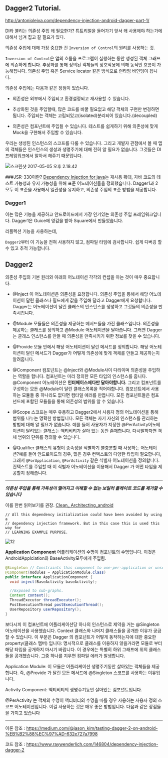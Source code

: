 ## Dagger2 Tutorial.

http://antonioleiva.com/dependency-injection-android-dagger-part-1/


DI라 불리는 의존성 주입 왜 필요한가? 튜트리얼을 들어가기 앞서 왜 사용해야 하는가에 대해서 넘겨 집고 갈 필요가 있다.

 의존성 주입에 대해 가장 중요한 건
 `Inversion of Control`의 원리를 사용하는 것.

 `Inversion of Control`은 앱의 흐름을 프로그램이 실행하는 동안 생성된 객체 그래프에 의존하게 합니다. 추상화를 통해 정의된 객체들의 상호작용에 의해 동적인 흐름이 가능해집니다. 의존성 주입 혹은 Service locator 같은 방식으로 런타임 바인딩이 됩니다.

 의존성 주입에는 다음과 같은 장점이 있습니다.

 - 의존성은 외부에서 주입되고 환경설정되고 재사용할 수 있습니다.
 - 추상화된 것을 주입할때, 많은 코드를 바꿀 필요없고 해당 객체의 구현만 변경하면 됩니다. 주입되는 객체는 고립되있고(isolated)분리되어 있습니다.(decoupled)

 - 의존성은 컴포넌트에 주입될 수 있습니다. 테스트를 쉽게하기 위해 의존성에 맞게 Mock을 구현해서 주입할 수 있습니다.

 우리는 생성된 인스턴스의 스코프를 다룰 수 있습니다. 그리고 개발자 관점에서 볼 때 앱의 객체들은 인스턴스의 생성과 생명주기에 대해 전혀 알 필요가 없습니다. 그것들은 DI프레임워크에서 알아서 해주기 때문입니다.

![스크린샷 2017-05-05 오후 2.18.42](http://i.imgur.com/1DP3V7O.png)


###JSR-330이란?
[Dependency Injection for java](https://jcp.org/en/jsr/detail?id=330)는 재사용 확대, 자바 코드의 테스트 가능성과 유지 가능성을 위해 표준 어노테이션들을 정의했습니다. Dagger1과 2 모두 이 표준을 사용해서 일관성을 유지하고, 의존성 주입의 표준 방법을 제공합니다.

### Dagger1

이는 많은 기능을 제공하고 안드로이드에서 가장 인기있는 의존성 주입 프레임워크입니다. Dagger1은 Guice에 영감을 받아 Square에서 만들었습니다.

리플렉션 기능을 사용하는데,

 `Dagger2`부터 이 기능을 전혀 사용하지 않고, 컴파일 타임에 검사합니다. 쉽게 디버깅 할 수 있고 추적 가능합니다.


## Dagger2
의존성 주입의 기본 원리와 아래의 어노테이션 각각의 컨셉을 아는 것이 매우 중요합니다.

- @Inject
이 어노테이션은 의존성을 요청합니다. 의존성 주입을 통해서 해당 어노테이션이 달린 클래스나 필드에게 값을 주입해 달라고 Dagger에게 요청합니다. Dagger는 어노테이션이 달린 클래스의 인스턴스를 생성하고 그것들의 의존성을 만족시킵니다.

- @Module
모듈들은 의존성을 제공하는 메서드들을 가진 클래스입니다.
의존성을 제공하는 클래스를 정의하고 @Module 어노테이션을 달아줍니다. 그러면 Dagger는 클래스 인스턴스를 만들 때 의존성을 만족시키기 위한 정보를 찾을 수 있습니다.

- @Provide
모듈 안에서 해당 어노테이션이 달린 메서드를 정의합니다.
해당 어노테이션이 달린 메서드가 Dagger가 어떻게 의존성에 맞게 객체를 만들고 제공하는지 알려줍니다.

- @Component
컴포넌트는 @Inject와 @Module사이 다리이며 의존성을 주입하는 역할을 합니다. 컴포넌트는 미리 정의한 모든 타입의 인스턴스를 줍니다. @Component 어노테이션은 **인터페이스에다만 달아야합니다.** 그리고 컴포넌트를 구성하는 모든 @Module이 달린 클래스목록을 적어야합니다. 컴포넌트에서 사용하는 모듈들 중 하나라도 없다면 컴타일 에러를 만듭니다. 모든 컴포넌트들은 컴포넌드에 포함된 모듈들을 통해 의존성의 범위를 알 수 있습니다.

- @Scope
스코프는 매우 유용하고 Dagger2에서 사용자 정의 어노테이션을 통해 범위를 나누는 명확한 방법입니다. 모든 객체는 자기 자신의 인스턴스를 관리하는 방법에 대해 알 필요가 없습니다. 예를 들어 사용자가 지정한 @PerActivity어노테이션이 달려있는 클래스는 액티비티가 살아 있는 동안 존재합니다. 다시말하자면 객체 범위의 단위를 정의할 수 있습니다.

- @Qualifier
클래스의 유형이 종속성을 식별하기 불충분할 때 사용하는 어노테이션?예를 들어 안드로이드의 경우, 많은 경우 컨텍스트의 다양한 타입이 필요합니다, 그래서 `@ForApplication`, `@ForActivity` 같은 식별자 어노테이션을 정의합니다. 컨텍스트를 주입할 때 이 식별자 어노테이션을 이용해서 Dagger 가 어떤 타입을 제공할지 정해줍니다.

---
 ***의존성 주입을 통해 가독성이 떨어지고 이해할 수 없는 보일러 플레이트 코드를 제거할 수 있습니다***

이를 한번 읽어보기를 권장.
 [Clean_ Architecting_android](https://fernandocejas.com/2014/09/03/architecting-android-the-clean-way/)

```
// All this dependency initialization could have been avoided by using a
// dependency injection framework. But in this case this is used this way for
// LEARNING EXAMPLE PURPOSE.
```

![12](http://i.imgur.com/tAWPA5m.png)

**Application Component**
어플리케이션의 수명이 컴포넌트의 수명입니다. 이것은 AndroidApplciation와 BaseActivity모두에게 주입됨.

```java
@Singleton // Constraints this component to one-per-application or unscoped bindings.
@Component(modules = ApplicationModule.class)
public interface ApplicationComponent {
  void inject(BaseActivity baseActivity);

  //Exposed to sub-graphs.
  Context context();
  ThreadExecutor threadExecutor();
  PostExecutionThread postExecutionThread();
  UserRepository userRepository();
}
```

보다시피 이 컴포넌트에 어플리케이션당 하나의 인스턴스로 제약을 거는 @Singleton 어노테이션을 사용했습니다. Context 클래스와 나머지 클래스들을 공개한 이유가 궁금할 수 있습니다. 이 부분은 Dagger 의 컴포넌트가 어떻게 동작하는지에 대한 중요한 property(클래스 멤버) 입니다: 명시적으로 클래스를 이용하지 않을거라면 모듈로 부터 해당 타입을 공개하지 마시기 바랍니다. 이 경우에는 특별히 하위 그래프에 위의 클래스들을 공개했습니다. 그중 하나를 지우면 컴파일 에러가 발생합니다.

Application Module: 이 모듈은 어플리케이션 생명주기동안 살아있는 객체들을 제공합니다. 즉, @Provide 가 달린 모든 메서드에 @Singleton 스코프를 사용하는 이유입니다.

Activity Component: 액티비티의 생명주기동안 살아있는 컴포넌트입니다.

@PerActivity 는 객체의 수명이 액티비티의 수명을 따를 경우 사용하는 사용자 정의 스코프 어노테이션입니다. 이걸 사용하는 것은 매우 좋은 방법입니다. 다음과 같은 장점들을 가지고 있습니다

---
이론 참조 : https://medium.com/@jason_kim/tasting-dagger-2-on-android-%EB%B2%88%EC%97%AD-632e727a7998

코드 참조 :
https://www.raywenderlich.com/146804/dependency-injection-dagger-2
